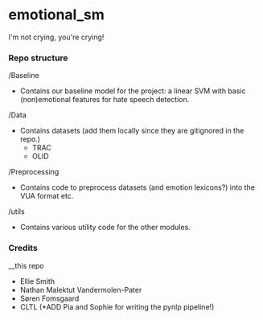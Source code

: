 # emotional_sm
I'm not crying, you're crying!



### Repo structure


/Baseline
- Contains our baseline model for the project: a linear SVM with basic (non)emotional features for hate speech detection.


/Data
- Contains datasets (add them locally since they are gitignored in the repo.)
  - TRAC
  - OLID

/Preprocessing
- Contains code to preprocess datasets (and emotion lexicons?) into the VUA format etc.

/utils
- Contains various utility code for the other modules.





### Credits

__this repo 
- Ellie Smith
- Nathan Malektut Vandermolen-Pater
- Søren Fomsgaard
- CLTL (*ADD Pia and Sophie for writing the pynlp pipeline!)
